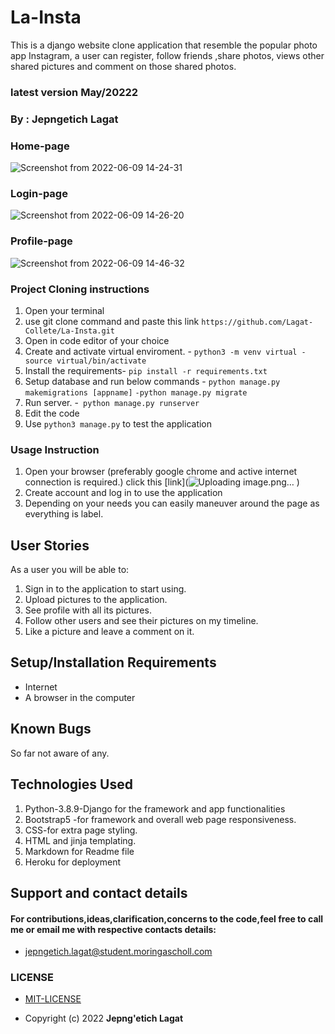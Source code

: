 # La-Insta
 This is a django website clone application that resemble the popular photo app Instagram, a user can register, follow friends ,share photos, views other shared pictures and comment on those shared photos.

### latest version  May/20222

### By : **Jepngetich Lagat**

### Home-page
![Screenshot from 2022-06-09 14-24-31](https://user-images.githubusercontent.com/94686368/172838629-3a0d1b11-6d9a-49fe-8abb-0ab5840604ba.png)

### Login-page
![Screenshot from 2022-06-09 14-26-20](https://user-images.githubusercontent.com/94686368/172838869-c51c2d58-cbfc-4db5-b708-8234a40f68d6.png)

### Profile-page
![Screenshot from 2022-06-09 14-46-32](https://user-images.githubusercontent.com/94686368/172839540-53c16361-f566-4b4e-aba9-1c0ea422b00b.png)

### Project Cloning instructions

1. Open your terminal
2. use git clone command and paste this link `https://github.com/Lagat-Collete/La-Insta.git`
3. Open in code editor of your choice
4. Create and activate virtual enviroment. - `python3 -m venv virtual - source virtual/bin/activate`
5. Install the requirements- `pip install -r requirements.txt`
6. Setup database and run below commands - `python manage.py makemigrations [appname]`
 `-python manage.py migrate`
7. Run server. -` python manage.py runserver`
8. Edit the code
9. Use `python3 manage.py` to test the application


### Usage Instruction

 1. Open your browser (preferably google chrome and active internet connection is required.) click this [link](![Uploading image.png…]()
)
 2. Create account and log in to use the application
 3. Depending on your needs you can easily maneuver around the page as everything is label.

 ## User Stories

  As a user you will be able to:
   1. Sign in to the application to start using.
   2. Upload pictures to the application.
   3. See profile with all its pictures.
   4. Follow other users and see their pictures on my timeline.
   5. Like a picture and leave a comment on it.

## Setup/Installation Requirements
- Internet
- A browser in the computer

## Known Bugs
 So far not aware of any.

## Technologies Used

1. Python-3.8.9-Django for the framework and app functionalities
2. Bootstrap5 -for framework and overall web page responsiveness.
3. CSS-for extra page styling.
4. HTML and jinja templating.
5. Markdown for Readme file
6. Heroku for deployment


## Support and contact details
#### For contributions,ideas,clarification,concerns to the code,feel free to call me or email me with respective contacts details:
* jepngetich.lagat@student.moringascholl.com
### LICENSE
 * [MIT-LICENSE](LICENSE)

 * Copyright (c) 2022   **Jepng'etich Lagat**
  



